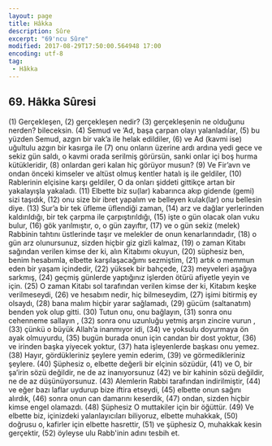 ```yaml
---
layout: page
title: Hâkka
description: Sûre
excerpt: "69'ncu Sûre"
modified: 2017-08-29T17:50:00.564948 17:00
encoding: utf-8
tag: 
 - Hâkka
---
```


## 69. Hâkka Sûresi

(1) Gerçekleşen,
(2) gerçekleşen nedir?
(3) gerçekleşenin ne olduğunu nerden? bileceksin.
(4) Semud ve ’Ad, başa çarpan olayı yalanladılar,
(5) bu yüzden Semud, azgın bir vak’a ile helak edildiler,
(6) ve Ad (kavmi ise) uğultulu azgın bir kasırga ile
(7) onu onların üzerine ardı ardına yedi gece ve sekiz gün saldı, o kavmi orada serilmiş görürsün, sanki onlar içi boş hurma kütükleridir,
(8) onlardan geri kalan hiç görüyor musun?
(9) Ve Fir’avn ve ondan önceki kimseler ve altüst olmuş kentler hatalı iş ile geldiler,
(10) Rablerinin elçisine karşı geldiler, O da onları şiddeti gittikçe artan bir yakalayışla yakaladı.
(11) Elbette biz su(lar) kabarınca akıp gidende (gemi) sizi taşıdık,
(12) onu size bir ibret yapalım ve belleyen kulak(lar) onu bellesin diye.
(13) Sur’a bir tek üfleme üflendiği zaman,
(14) arz ve dağlar yerlerinden kaldırıldığı, bir tek çarpma ile çarpıştırıldığı,
(15) işte o gün olacak olan vuku bulur,
(16) gök yarılmıştır, o, o gün zayıftır,
(17) ve o gün sekiz (melek)  Rabbinin tahtını üstlerinde taşır ve melekler de onun kenarlarındadır,
(18) o gün arz olunursunuz, sizden hiçbir giz gizli kalmaz,
(19) o zaman Kitabı sağından verilen kimse der ki, alın Kitabımı okuyun,
(20) süphesiz ben, benim hesabımla, elbette karşılaşacağımı sezmiştim, 
(21) artık o memmun eden bir yaşam içindedir,
(22) yüksek bir bahçede,
(23) meyveleri aşağıya sarkmış,
(24) geçmiş günlerde yaptığınız işlerden ötürü afiyetle yeyin ve için.
(25) O zaman Kitabı sol tarafından verilen kimse der ki, Kitabım keşke verilmeseydi,
(26) ve hesabım nedir, hiç bilmeseydim,
(27) işimi bitirmiş ey olsaydı,
(28) bana malım hiçbir yarar sağlamadı,
(29) gücüm (saltanatım) benden yok olup gitti.
(30) Tutun onu, onu bağlayın,
(31) sonra onu cehenneme sallayın ,
(32) sonra onu uzunluğu yetmiş arşın zincire vurun ,
(33) çünkü o büyük Allah’a inanmıyor idi,
(34) ve yoksulu doyurmaya ön ayak olmuyurdu,
(35) bugün burada onun için candan bir dost  yoktur,
(36) ve irinden başka yiyecek yoktur,
(37) hata işleyenlerde başkası onu yemez.
(38) Hayır, gördükleriniz şeylere yemin ederim,
(39) ve görmedikleriniz şeylere. 
(40) Şüphesiz o, elbette değerli bir elçinin sözüdür,
(41) ve O, bir şa’irin sözü değildir, ne de az inanıyorsunuz
(42) ve bir kahinin sözü değildir, ne de az düşünüyorsunuz.
(43) Alemlerin Rabbi tarafından indirilmiştir,
(44) ve eğer bazı laflar uydurup bize iftira etseydi,
(45) elbette onun sağını alırdık,
(46) sonra onun can damarını keserdik,
(47) ondan, sizden hiçbir kimse engel olamazdı.
(48) Şüphesiz O muttakiler için bir öğüttür.
(49) Ve elbette biz, içinizdeki yalanlayıcıları biliyoruz, elbette muhakkak,
(50) doğrusu o, kafirler için elbette hasrettir,
(51) ve şüphesiz O, muhakkak kesin gerçektir,
(52) öyleyse ulu Rabb'inin adını tesbih et. 
